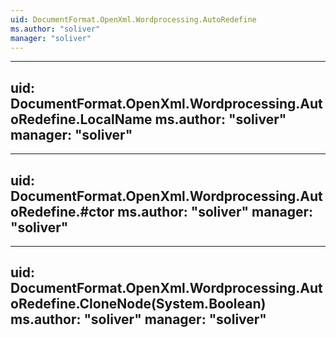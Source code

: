 ```yaml
---
uid: DocumentFormat.OpenXml.Wordprocessing.AutoRedefine
ms.author: "soliver"
manager: "soliver"
---
```


---
uid: DocumentFormat.OpenXml.Wordprocessing.AutoRedefine.LocalName
ms.author: "soliver"
manager: "soliver"
---

---
uid: DocumentFormat.OpenXml.Wordprocessing.AutoRedefine.#ctor
ms.author: "soliver"
manager: "soliver"
---

---
uid: DocumentFormat.OpenXml.Wordprocessing.AutoRedefine.CloneNode(System.Boolean)
ms.author: "soliver"
manager: "soliver"
---
